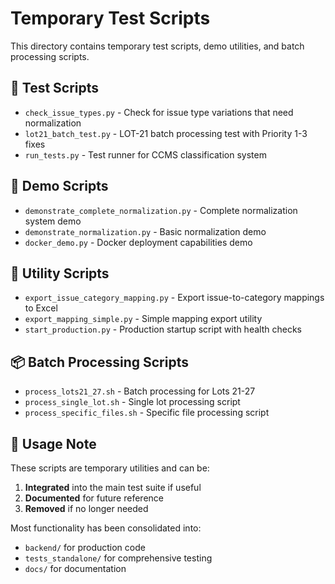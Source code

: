 # Temporary Test Scripts

This directory contains temporary test scripts, demo utilities, and batch processing scripts.

## 🧪 Test Scripts
- `check_issue_types.py` - Check for issue type variations that need normalization
- `lot21_batch_test.py` - LOT-21 batch processing test with Priority 1-3 fixes
- `run_tests.py` - Test runner for CCMS classification system

## 🎯 Demo Scripts  
- `demonstrate_complete_normalization.py` - Complete normalization system demo
- `demonstrate_normalization.py` - Basic normalization demo
- `docker_demo.py` - Docker deployment capabilities demo

## 🔧 Utility Scripts
- `export_issue_category_mapping.py` - Export issue-to-category mappings to Excel
- `export_mapping_simple.py` - Simple mapping export utility
- `start_production.py` - Production startup script with health checks

## 📦 Batch Processing Scripts
- `process_lots21_27.sh` - Batch processing for Lots 21-27
- `process_single_lot.sh` - Single lot processing script  
- `process_specific_files.sh` - Specific file processing script

## 📝 Usage Note

These scripts are temporary utilities and can be:
1. **Integrated** into the main test suite if useful
2. **Documented** for future reference
3. **Removed** if no longer needed

Most functionality has been consolidated into:
- `backend/` for production code
- `tests_standalone/` for comprehensive testing
- `docs/` for documentation